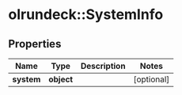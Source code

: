 # olrundeck::SystemInfo

## Properties
Name | Type | Description | Notes
------------ | ------------- | ------------- | -------------
**system** | **object** |  | [optional] 


